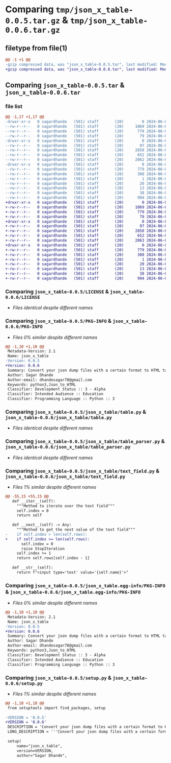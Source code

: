 # Comparing `tmp/json_x_table-0.0.5.tar.gz` & `tmp/json_x_table-0.0.6.tar.gz`

## filetype from file(1)

```diff
@@ -1 +1 @@
-gzip compressed data, was "json_x_table-0.0.5.tar", last modified: Mon Jun  3 03:56:06 2024, max compression
+gzip compressed data, was "json_x_table-0.0.6.tar", last modified: Mon Jun  3 03:59:59 2024, max compression
```

## Comparing `json_x_table-0.0.5.tar` & `json_x_table-0.0.6.tar`

### file list

```diff
@@ -1,17 +1,17 @@
-drwxr-xr-x   0 sagardhande   (501) staff       (20)        0 2024-06-03 03:56:06.830399 json_x_table-0.0.5/
--rw-r--r--   0 sagardhande   (501) staff       (20)     1069 2024-06-01 03:27:44.000000 json_x_table-0.0.5/LICENSE
--rw-r--r--   0 sagardhande   (501) staff       (20)      779 2024-06-03 03:56:06.830090 json_x_table-0.0.5/PKG-INFO
--rw-r--r--   0 sagardhande   (501) staff       (20)       79 2024-06-01 03:27:44.000000 json_x_table-0.0.5/README.md
-drwxr-xr-x   0 sagardhande   (501) staff       (20)        0 2024-06-03 03:56:06.828104 json_x_table-0.0.5/json_x_table/
--rw-r--r--   0 sagardhande   (501) staff       (20)       97 2024-06-02 06:18:13.000000 json_x_table-0.0.5/json_x_table/__init__.py
--rw-r--r--   0 sagardhande   (501) staff       (20)     2858 2024-06-03 03:53:18.000000 json_x_table-0.0.5/json_x_table/table.py
--rw-r--r--   0 sagardhande   (501) staff       (20)      652 2024-06-03 03:21:50.000000 json_x_table-0.0.5/json_x_table/table_parser.py
--rw-r--r--   0 sagardhande   (501) staff       (20)     2062 2024-06-03 03:40:04.000000 json_x_table-0.0.5/json_x_table/text_field.py
-drwxr-xr-x   0 sagardhande   (501) staff       (20)        0 2024-06-03 03:56:06.829681 json_x_table-0.0.5/json_x_table.egg-info/
--rw-r--r--   0 sagardhande   (501) staff       (20)      779 2024-06-03 03:56:06.000000 json_x_table-0.0.5/json_x_table.egg-info/PKG-INFO
--rw-r--r--   0 sagardhande   (501) staff       (20)      308 2024-06-03 03:56:06.000000 json_x_table-0.0.5/json_x_table.egg-info/SOURCES.txt
--rw-r--r--   0 sagardhande   (501) staff       (20)        1 2024-06-03 03:56:06.000000 json_x_table-0.0.5/json_x_table.egg-info/dependency_links.txt
--rw-r--r--   0 sagardhande   (501) staff       (20)       20 2024-06-03 03:56:06.000000 json_x_table-0.0.5/json_x_table.egg-info/requires.txt
--rw-r--r--   0 sagardhande   (501) staff       (20)       13 2024-06-03 03:56:06.000000 json_x_table-0.0.5/json_x_table.egg-info/top_level.txt
--rw-r--r--   0 sagardhande   (501) staff       (20)       38 2024-06-03 03:56:06.830517 json_x_table-0.0.5/setup.cfg
--rw-r--r--   0 sagardhande   (501) staff       (20)      994 2024-06-03 03:55:09.000000 json_x_table-0.0.5/setup.py
+drwxr-xr-x   0 sagardhande   (501) staff       (20)        0 2024-06-03 03:59:59.790238 json_x_table-0.0.6/
+-rw-r--r--   0 sagardhande   (501) staff       (20)     1069 2024-06-01 03:27:44.000000 json_x_table-0.0.6/LICENSE
+-rw-r--r--   0 sagardhande   (501) staff       (20)      779 2024-06-03 03:59:59.789842 json_x_table-0.0.6/PKG-INFO
+-rw-r--r--   0 sagardhande   (501) staff       (20)       79 2024-06-01 03:27:44.000000 json_x_table-0.0.6/README.md
+drwxr-xr-x   0 sagardhande   (501) staff       (20)        0 2024-06-03 03:59:59.787610 json_x_table-0.0.6/json_x_table/
+-rw-r--r--   0 sagardhande   (501) staff       (20)       97 2024-06-02 06:18:13.000000 json_x_table-0.0.6/json_x_table/__init__.py
+-rw-r--r--   0 sagardhande   (501) staff       (20)     2858 2024-06-03 03:53:18.000000 json_x_table-0.0.6/json_x_table/table.py
+-rw-r--r--   0 sagardhande   (501) staff       (20)      652 2024-06-03 03:21:50.000000 json_x_table-0.0.6/json_x_table/table_parser.py
+-rw-r--r--   0 sagardhande   (501) staff       (20)     2063 2024-06-03 03:57:52.000000 json_x_table-0.0.6/json_x_table/text_field.py
+drwxr-xr-x   0 sagardhande   (501) staff       (20)        0 2024-06-03 03:59:59.789374 json_x_table-0.0.6/json_x_table.egg-info/
+-rw-r--r--   0 sagardhande   (501) staff       (20)      779 2024-06-03 03:59:59.000000 json_x_table-0.0.6/json_x_table.egg-info/PKG-INFO
+-rw-r--r--   0 sagardhande   (501) staff       (20)      308 2024-06-03 03:59:59.000000 json_x_table-0.0.6/json_x_table.egg-info/SOURCES.txt
+-rw-r--r--   0 sagardhande   (501) staff       (20)        1 2024-06-03 03:59:59.000000 json_x_table-0.0.6/json_x_table.egg-info/dependency_links.txt
+-rw-r--r--   0 sagardhande   (501) staff       (20)       20 2024-06-03 03:59:59.000000 json_x_table-0.0.6/json_x_table.egg-info/requires.txt
+-rw-r--r--   0 sagardhande   (501) staff       (20)       13 2024-06-03 03:59:59.000000 json_x_table-0.0.6/json_x_table.egg-info/top_level.txt
+-rw-r--r--   0 sagardhande   (501) staff       (20)       38 2024-06-03 03:59:59.790370 json_x_table-0.0.6/setup.cfg
+-rw-r--r--   0 sagardhande   (501) staff       (20)      994 2024-06-03 03:58:42.000000 json_x_table-0.0.6/setup.py
```

### Comparing `json_x_table-0.0.5/LICENSE` & `json_x_table-0.0.6/LICENSE`

 * *Files identical despite different names*

### Comparing `json_x_table-0.0.5/PKG-INFO` & `json_x_table-0.0.6/PKG-INFO`

 * *Files 0% similar despite different names*

```diff
@@ -1,10 +1,10 @@
 Metadata-Version: 2.1
 Name: json_x_table
-Version: 0.0.5
+Version: 0.0.6
 Summary: Convert your json dump files with a certain format to HTML tables in a fast and efficient way
 Author: Sagar Dhande
 Author-email: dhandesagar78@gmail.com
 Keywords: python3,Json_to_HTML
 Classifier: Development Status :: 3 - Alpha
 Classifier: Intended Audience :: Education
 Classifier: Programming Language :: Python :: 3
```

### Comparing `json_x_table-0.0.5/json_x_table/table.py` & `json_x_table-0.0.6/json_x_table/table.py`

 * *Files identical despite different names*

### Comparing `json_x_table-0.0.5/json_x_table/table_parser.py` & `json_x_table-0.0.6/json_x_table/table_parser.py`

 * *Files identical despite different names*

### Comparing `json_x_table-0.0.5/json_x_table/text_field.py` & `json_x_table-0.0.6/json_x_table/text_field.py`

 * *Files 1% similar despite different names*

```diff
@@ -55,15 +55,15 @@
   def __iter__(self):
     """Method to iterate over the text field"""
     self.index = 0
     return self
 
   def __next__(self) -> Any:
     """Method to get the next value of the text field"""
-    if self.index > len(self.rows):
+    if self.index >= len(self.rows):
       self.index = 0
       raise StopIteration
     self.index += 1
     return self.rows[self.index - 1]
 
   def __str__(self):
     return f"<input type='text' value='{self.name}'>"
```

### Comparing `json_x_table-0.0.5/json_x_table.egg-info/PKG-INFO` & `json_x_table-0.0.6/json_x_table.egg-info/PKG-INFO`

 * *Files 0% similar despite different names*

```diff
@@ -1,10 +1,10 @@
 Metadata-Version: 2.1
 Name: json_x_table
-Version: 0.0.5
+Version: 0.0.6
 Summary: Convert your json dump files with a certain format to HTML tables in a fast and efficient way
 Author: Sagar Dhande
 Author-email: dhandesagar78@gmail.com
 Keywords: python3,Json_to_HTML
 Classifier: Development Status :: 3 - Alpha
 Classifier: Intended Audience :: Education
 Classifier: Programming Language :: Python :: 3
```

### Comparing `json_x_table-0.0.5/setup.py` & `json_x_table-0.0.6/setup.py`

 * *Files 1% similar despite different names*

```diff
@@ -1,10 +1,10 @@
 from setuptools import find_packages, setup
 
-VERSION = '0.0.5' 
+VERSION = '0.0.6' 
 DESCRIPTION = 'Convert your json dump files with a certain format to HTML tables in a fast and efficient way'
 LONG_DESCRIPTION = '''Convert your json dump files with a certain format to HTML tables in a fast and efficient way.\nYou may want to override the functions in order to match any format that you want, with specific customizable column values.'''
 
 setup(
     name="json_x_table", 
     version=VERSION,
     author="Sagar Dhande",
```

